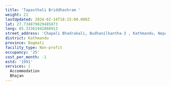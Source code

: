 ```yaml
---
title: 'Tapasthali Briddhashram '
weight: 21
lastUpdated: 2024-02-14T18:15:00.000Z
lat: 27.734879829485873
long: 85.33361942860913
street_address: 'Chapali Bhadrakali, Budhanilkantha-3 , Kathmandu, Nepal'
district: Kathmandu
province: Bagmati
facility_type: Non-profit
occupancy: '25'
cost_per_month: -1
estd: '1991'
services: |
  Accommodation
  Bhajan
---
```


